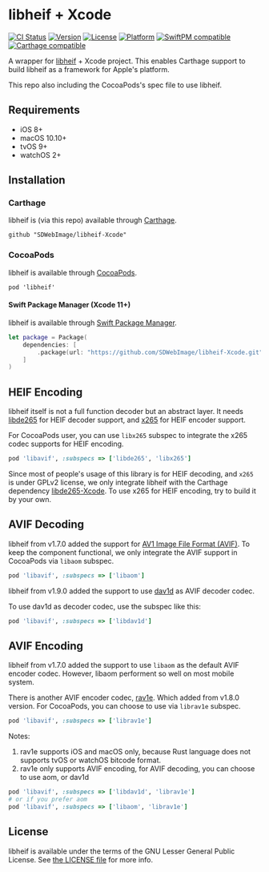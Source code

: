 # libheif + Xcode

[![CI Status](http://img.shields.io/travis/SDWebImage/libheif-Xcode.svg?style=flat)](https://travis-ci.org/SDWebImage/libheif-Xcode)
[![Version](https://img.shields.io/cocoapods/v/libheif.svg?style=flat)](http://cocoapods.org/pods/libheif)
[![License](https://img.shields.io/cocoapods/l/libheif.svg?style=flat)](http://cocoapods.org/pods/libheif)
[![Platform](https://img.shields.io/cocoapods/p/libheif.svg?style=flat)](http://cocoapods.org/pods/libheif)
[![SwiftPM compatible](https://img.shields.io/badge/SwiftPM-compatible-brightgreen.svg?style=flat)](https://swift.org/package-manager/)
[![Carthage compatible](https://img.shields.io/badge/Carthage-compatible-4BC51D.svg?style=flat)](https://github.com/SDWebImage/libheif-Xcode)

A wrapper for [libheif](https://github.com/strukturag/libheif) + Xcode project.
This enables Carthage support to build libheif as a framework for Apple's platform. 

This repo also including the CocoaPods's spec file to use libheif.

## Requirements

+ iOS 8+
+ macOS 10.10+
+ tvOS 9+
+ watchOS 2+

## Installation

### Carthage

libheif is (via this repo) available through [Carthage](https://github.com/Carthage/Carthage).

```
github "SDWebImage/libheif-Xcode"
```

### CocoaPods

libheif is available through [CocoaPods](https://github.com/CocoaPods/CocoaPods).

```
pod 'libheif'
```

#### Swift Package Manager (Xcode 11+)

libheif is available through [Swift Package Manager](https://swift.org/package-manager).

```swift
let package = Package(
    dependencies: [
        .package(url: "https://github.com/SDWebImage/libheif-Xcode.git", from: "1.6.1")
    ]
)
```

## HEIF Encoding

libheif itself is not a full function decoder but an abstract layer. It needs [libde265](http://www.libde265.org/) for HEIF decoder support, and [x265](http://x265.org/) for HEIF encoder support.

For CocoaPods user, you can use `libx265` subspec to integrate the x265 codec supports for HEIF encoding.

```ruby
pod 'libavif', :subspecs => ['libde265', 'libx265']
```

Since most of people's usage of this library is for HEIF decoding, and `x265` is under GPLv2 license, we only integrate libheif with the Carthage dependency [libde265-Xcode](https://github.com/SDWebImage/libde265-Xcode). To use x265 for HEIF encoding, try to build it by your own.

## AVIF Decoding

libheif from v1.7.0 added the support for [AV1 Image File Format (AVIF)](https://aomediacodec.github.io/av1-avif). To keep the component functional, we only integrate the AVIF support in CocoaPods via `libaom` subspec.

```ruby
pod 'libavif', :subspecs => ['libaom']
```

libheif from v1.9.0 added the support to use [dav1d](https://code.videolan.org/videolan/dav1d) as AVIF decoder codec.

To use dav1d as decoder codec, use the subspec like this:

```ruby
pod 'libavif', :subspecs => ['libdav1d']
```

## AVIF Encoding

libheif from v1.7.0 added the support to use `libaom` as the default AVIF encoder codec. However, libaom performent so well on most mobile system.

There is another AVIF encoder codec, [rav1e](https://github.com/xiph/rav1e). Which added from v1.8.0 version. For CocoaPods, you can choose to use via `librav1e` subspec.

```ruby
pod 'libavif', :subspecs => ['librav1e']
```

Notes:

1. rav1e supports iOS and macOS only, because Rust language does not supports tvOS or watchOS bitcode format.
2. rav1e only supports AVIF encoding, for AVIF decoding, you can choose to use aom, or dav1d

```ruby
pod 'libavif', :subspecs => ['libdav1d', 'librav1e']
# or if you prefer aom
pod 'libavif', :subspecs => ['libaom', 'librav1e']
```

## License

libheif is available under the terms of the GNU Lesser General Public License. See [the LICENSE file](https://github.com/strukturag/libheif/blob/master/COPYING) for more info.



